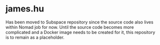 # james.hu

Has been moved to Subspace repository since the source code also lives within Nomad job for now. Until the source code becomes more complicated and a Docker image needs to be created for it, this repository is to remain as a placeholder.

